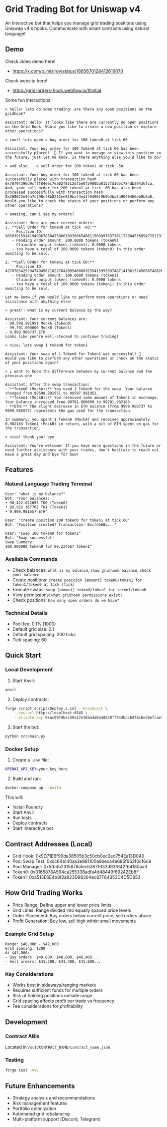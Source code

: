 # Grid Trading Bot for Uniswap v4

An interactive bot that helps you manage grid trading positions using Uniswap v4's hooks. Communicate with smart contracts using natural language!

## Demo

Check video demo here! 
- https://x.com/p_misirov/status/1865670128412619070

Check website here!
- https://grid-orders-hook.webflow.io/#initial

Some fun interactions
```
> hello! lets do some trading! are there any open positions on the gridhook?

Assistant: Hello! It looks like there are currently no open positions on the Grid Hook. Would you like to create a new position or explore other operations?

> cool! lets open a buy order for 100 token0 at tick 60

Assistant: Your buy order for 100 Token0 at tick 60 has been successfully placed!  🎉 If you want to manage or view this position in the future, just let me know. Is there anything else you'd like to do?

> and also... a sell order for 200 token1 at tick -60

Assistant: Your buy order for 100 token0 at tick 60 has been successfully placed with transaction hash 0x78794396d9cfff84eec7ea02f8512df5e0f5980ba8153fd165c784db29436fca.
And, your sell order for 200 token1 at tick -60 has also been processed successfully with transaction hash 0x208622e54a7cf98cf8b0212ee819baf4ed1f0d96f9b9b3ba3a9040406eb9b6a8.
Would you like to check the status of your positions or perform any other operations?

> amazing, can i see my orders?

Assistant: Here are your current orders:
1. **Sell Order for token0 at tick -60:**
   - Position ID: 98503915914194906783043586618936865486115098976371611728845358547292137225057
   - Pending order amount: 200.0000 tokens (token0)
   - Claimable output tokens (token1): 0.0000 tokens
   - You have a total of 200.0000 tokens (token0) in this order awaiting to be sold.

2. **Sell Order for token1 at tick 60:**
   - Position ID: 42787834252947494562182276410994600832354159539974871410613245068748826899716
   - Pending order amount: 100.0000 tokens (token1)
   - Claimable output tokens (token0): 0.0000 tokens
   - You have a total of 100.0000 tokens (token1) in this order awaiting to be sold.

Let me know if you would like to perform more operations or need assistance with anything else!

> great!! what is my current balance by the way?

Assistant: Your current balances are:
- 99,598.991951 MockA (Token0)
- 99,701.000000 MockB (Token1)
- 9,999.986737 ETH
Looks like you're well-stocked to continue trading!

> nice, lets swap 1 token0 for token1

Assistant: Your swap of 1 Token0 for Token1 was successful! 🎉
Would you like to perform any other operations or check on the status of your positions again?

> i want to know the difference between my current balance and the previous one

Assistant: After the swap transaction:
- **Token0 (MockA):** You used 1 Token0 for the swap. Your balance changed from 99598.991951 to 99597.991951.
- **Token1 (MockB):** You received some amount of Token1 in exchange. Your balance increased from 99701.000000 to 99701.982183.
- **ETH:** The slight decrease in ETH balance (from 9999.986737 to 9999.986577) represents the gas used for the transaction.

In summary, you spent 1 Token0 (MockA) and received approximately 0.982183 Token1 (MockB) in return, with a bit of ETH spent on gas for the transaction.

> nice! thank you! bye

Assistant: You're welcome! If you have more questions in the future or need further assistance with your trades, don't hesitate to reach out. Have a great day and bye for now!
```

## Features

### Natural Language Trading Terminal
```
User: "what is my balance?"
Bot: "Your balances:
• 98,422.022655 TK0 (Token0)
• 99,916.167762 TK1 (Token1)
• 9,999.981657 ETH"

User: "create position 100 token0 for token1 at tick 60"
Bot: "Position created! Transaction: 0xcfd568a..."

User: "swap 100 token0 for token1"
Bot: "Swap successful! 
Swap Summary:
100.000000 token0 for 98.234567 token1"
```

### Available Commands
- Check balances: `what is my balance`, `show gridhook balance`, `check pool balance`
- Create positions: `create position [amount] token0/token1 for token1/token0 at tick [tick]`
- Execute swaps: `swap [amount] token0/token1 for token1/token0`
- View permissions: `what gridhook permissions exist?`
- Check positions: `how many open orders do we have?`

### Technical Details
- Pool fee: 0.1% (1000)
- Default grid size: 0.1
- Default grid spacing: 200 ticks
- Tick spacing: 60

## Quick Start

### Local Development
1. Start Anvil:
```bash
anvil
```

2. Deploy contracts:
```bash
forge script script/Deploy.s.sol --broadcast \
    --rpc-url http://localhost:8545 \
    --private-key 0xac0974bec39a17e36ba4a6b4d238ff944bacb478cbed5efcae784d7bf4f2ff80
```

3. Start the bot:
```bash
python src/main.py
```

### Docker Setup
1. Create a `.env` file:
```bash
OPENAI_API_KEY=your_key_here
```

2. Build and run:
```bash
docker-compose up --build
```

This will:
- Install Foundry
- Start Anvil
- Run tests
- Deploy contracts
- Start interactive bot

## Contract Addresses (Local)
- Grid Hook: 0x9D71E6f99da38505b3c50cb0ec2ed754Ea13D040
- Pool Swap Test: 0xdc64a140aa3e981100a9beca4e685f962f0cf6c9
- Pool Manager: 0x5fbdb2315678afecb367f032d93f642f64180aa3
- Token0: 0x0165878A594ca255338adfa4d48449f69242Eb8F
- Token1: 0xa513E6E4b8f2a923D98304ec87F64353C4D5C853

## How Grid Trading Works
- Price Range: Define upper and lower price limits
- Grid Lines: Range divided into equally spaced price levels
- Order Placement: Buy orders below current price, sell orders above
- Profit Generation: Buy low, sell high within small movements

### Example Grid Setup
```
Range: $40,000 - $42,000
Grid spacing: $200
At $41,000:
- Buy orders: $40,800, $40,600, $40,400...
- Sell orders: $41,200, $41,400, $41,600...
```

### Key Considerations
- Works best in sideways/ranging markets
- Requires sufficient funds for multiple orders
- Risk of holding positions outside range
- Grid spacing affects profit per trade vs frequency
- Fee considerations for profitability

## Development

### Contract ABIs
Located in `/out/CONTRACT_NAME/contract_name.json`

### Testing
```bash
forge test -vvv
```

## Future Enhancements
- Strategy analysis and recommendations
- Risk management features
- Portfolio optimization
- Automated grid rebalancing
- Multi-platform support (Discord, Telegram)
